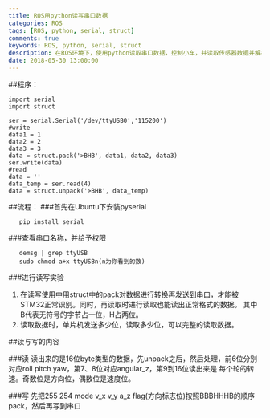```yaml
---
title: ROS用python读写串口数据
categories: ROS
tags: [ROS, python, serial, struct]
comments: true
keywords: ROS, python, serial, struct
description: 在ROS环境下，使用python读取串口数据，控制小车，并读取传感器数据并解析。
date: 2018-05-30 13:00:00
---
```


##程序：
    
    import serial
    import struct
    
    ser = serial.Serial('/dev/ttyUSB0','115200')
    #write
    data1 = 1
    data2 = 2
    data3 = 3
    data = struct.pack('>BHB', data1, data2, data3)
    ser.write(data)
    #read
    data = ''
    data_temp = ser.read(4)
    data = struct.unpack('>BHB', data_temp)

##流程：
###首先在Ubuntu下安装pyserial

       pip install serial
###查看串口名称，并给予权限

       demsg | grep ttyUSB
       sudo chmod a+x ttyUSBn(n为你看到的数)
###进行读写实验
1. 在读写使用中用struct中的pack对数据进行转换再发送到串口，才能被STM32正常识别。同时，再读取时进行读取也能读出正常格式的数据。
其中B代表无符号的字节占一位，H占两位。
2. 读取数据时，单片机发送多少位，读取多少位，可以完整的读取数据。

##读与写的内容

###读
读出来的是16位byte类型的数据，先unpack之后，然后处理，前6位分别对应roll pitch yaw，第7、8位对应angular_z，第9到16位读出来是
每个轮的转速。奇数位是方向位，偶数位是速度位。

###写
先把255 254 mode v_x v_y a_z flag(方向标志位)按照BBBHHHB的顺序pack，然后再写到串口